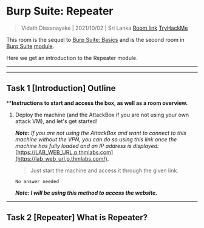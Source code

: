   # Burp Suite: Repeater
  
> Vidath Dissanayake | 2021/10/02 | Sri Lanka
> [Room link](https://tryhackme.com/room/burpsuiterepeater)
> [TryHackMe](https://tryhackme.com)
  
  This room is the sequel to [Burp Suite: Basics](../burpsuitebasics/README.md) and is the second room in [Burp Suite](../README.md) [module](../../README.md).
  
  Here we get an introduction to the Repeater module.
  
  ---
  ---
  
  ## Task 1 [Introduction] Outline
  
  ****Instructions to start and access the box, as well as a room overview.**

1. Deploy the machine (and the AttackBox if you are not using your own attack VM), and let's get started!

    _**Note:** If you are not using the AttackBox and want to connect to this machine without the VPN, you can do so using this link once the machine has fully loaded and an IP address is displayed:_ [https://LAB_WEB_URL.p.thmlabs.com](https://lab_web_url.p.thmlabs.com/).
    
    > Just start the machine and access it through the given link.
    
    ```
    No answer needed
    ```

    ***Note: I will be using this method to access the website.***
    
---

## Task 2 [Repeater] What is Repeater?